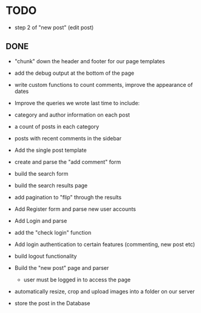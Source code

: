 TODO
====

* step 2 of "new post" (edit post)

DONE
----
* "chunk" down the header and footer for our page templates
* add the debug output at the bottom of the page
* write custom functions to count comments, improve the appearance of dates
* Improve the queries we wrote last time to include:
* category and author information on each post
* a count of posts in each category
* posts with recent comments in the sidebar
* Add the single post template
* create and parse the "add comment" form
* build the search form
* build the search results page
* add pagination to "flip" through the results
* Add Register form and parse new user accounts
* Add Login and parse
* add the "check login" function
* Add login authentication to certain features (commenting, new post etc)
* build logout functionality

* Build the "new post" page and parser
	* user must be logged in to access the page
* automatically resize, crop and upload images into a folder on our server
* store the post in the Database